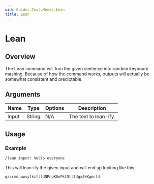 ```yaml
---
uid: Guides.Text.Memes.Lean
title: Lean
---
```


# Lean
## Overview
The Lean command will turn the given sentence into random keyboard mashing. Because of how the command works, outputs will actually be somewhat consistent and predictable.

## Arguments
| Name        | Type        | Options           | Description                                                    |
| ----------- | ----------- | ----------------- | -------------------------------------------------------------- |
| Input       | String      | N/A               | The text to lean-ify.                                          |

## Usage

### Example
```bash
/lean input: hello everyone
```
This will lean-ify the given input and will end up looking like this:

```
qzcrmdnuwvyfkitlldNPnpKGoFklDltldgx$kKgocld
```